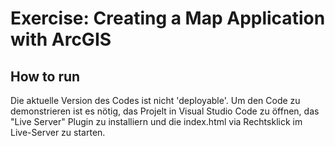 # Exercise: Creating a Map Application with ArcGIS

## How to run
Die aktuelle Version des Codes ist nicht 'deployable'.
Um den Code zu demonstrieren ist es nötig, das Projelt in Visual Studio Code zu öffnen, das "Live Server" Plugin zu installiern und die index.html via Rechtsklick im Live-Server zu starten.
